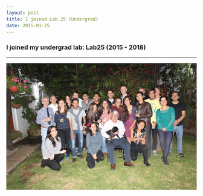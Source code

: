```yaml
---
layout: post
title: I joined Lab 25 (Undergrad)
date: 2015-01-25
---
```


### I joined my undergrad lab: Lab25 (2015 - 2018)


----
![Alt text](/photos/IMG_5430.JPG)


